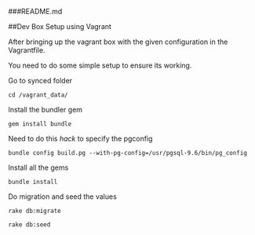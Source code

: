 ###README.md

##Dev Box Setup using Vagrant

After bringing up the vagrant box with the given configuration in the Vagrantfile.

You need to do some simple setup to ensure its working.

Go to synced folder

    cd /vagrant_data/

Install the bundler gem

    gem install bundle

Need to do this _hack_ to specify the pgconfig

    bundle config build.pg --with-pg-config=/usr/pgsql-9.6/bin/pg_config

Install all the gems 

    bundle install

Do migration and seed the values

    rake db:migrate
    
    rake db:seed